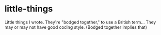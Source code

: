 # little-things
Little things I wrote. They're "bodged together," to use a British term...
They may or may not have good coding style. (Bodged together implies that)
